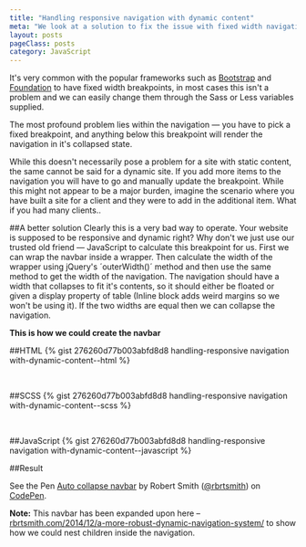 ```yaml
---
title: "Handling responsive navigation with dynamic content"
meta: "We look at a solution to fix the issue with fixed width navigation breakpoints"
layout: posts
pageClass: posts
category: JavaScript
---
```


It's very common with the popular frameworks such as [Bootstrap](http://getbootstrap.com/)
and [Foundation](http://foundation.zurb.com/) to have fixed width breakpoints,
in most cases this isn't a problem and we can easily change them through
the Sass or Less variables supplied.

The most profound problem lies within the navigation &mdash; you have to pick a fixed breakpoint, and anything
below this breakpoint will render the navigation in it's collapsed state.  

While this doesn't necessarily pose a problem for a site with static content, the same cannot be said
 for a dynamic site.  If you add more items to the navigation you will have to go and manually
update the breakpoint.  While this might not appear to be a major burden, imagine the scenario where
you have built a site for a client and they were to add in the additional item.  What if you had
many clients..


##A better solution
Clearly this is a very bad way to operate.  Your website is supposed to be responsive and dynamic right?
Why don't we just use our trusted old friend &mdash; JavaScript to calculate this breakpoint for us.
First we can wrap the navbar inside a wrapper.  Then calculate the width of the wrapper using
jQuery's ´outerWidth()´ method and then use the same method to get the width of the navigation.  The navigation
should have a width that collapses to fit it's contents, so it should either be floated or given a display
property of table (Inline block adds weird margins so we won't be using it).
If the two widths are equal then we can collapse the navigation.

**This is how we could create the navbar**

##HTML
{% gist 276260d77b003abfd8d8 handling-responsive navigation with-dynamic-content--html %}

&nbsp;

##SCSS
{% gist 276260d77b003abfd8d8 handling-responsive navigation with-dynamic-content--scss %}

&nbsp;

##JavaScript
{% gist 276260d77b003abfd8d8 handling-responsive navigation with-dynamic-content--javascript %}

##Result

<p data-height="342" data-theme-id="10596" data-slug-hash="RNrBWb" data-default-tab="result" data-user="rbrtsmith" class='codepen'>See the Pen <a href='http://codepen.io/rbrtsmith/pen/RNrBWb/'>Auto collapse navbar</a> by Robert Smith (<a href='http://codepen.io/rbrtsmith'>@rbrtsmith</a>) on <a href='http://codepen.io'>CodePen</a>.</p>
<script async src="//assets.codepen.io/assets/embed/ei.js"></script>


**Note:** This navbar has been expanded upon here &ndash; [rbrtsmith.com/2014/12/a-more-robust-dynamic-navigation-system/](http://rbrtsmith.com/2014/12/a-more-robust-dynamic-navigation-system/) to show how we could nest children inside the navigation.
   
    
    
